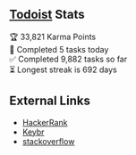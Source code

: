 ## [Todoist](https://todoist.com) Stats

<!-- TODO-IST:START -->
🏆  33,821 Karma Points           
🌸  Completed 5 tasks today           
✅  Completed 9,882 tasks so far           
⏳  Longest streak is 692 days
<!-- TODO-IST:END -->
<!--
## Portfolio

Period | Company | Location | Category | Employment Type
-- | -- | -- | -- | --
Mar. 2022 ~  now | [Gruff Inc.](https://gruff.co.jp) | Japan(remote) | [Artificial Intelligence, Data Scientist](https://01intern.com/job/1493.html) | Long Term Internship -->

## External Links
- [HackerRank](https://www.hackerrank.com/kenteroshima)
- [Keybr](https://www.keybr.com/profile/954q754)
- [stackoverflow](https://stackoverflow.com/users/14981276)

<!--<details>
  <summary></summary>
</details>-->
<!-- [![GitHub Streak](https://github-readme-streak-stats.herokuapp.com/?user=gvanrossum&theme=dark)](https://git.io/streak-stats) -->
